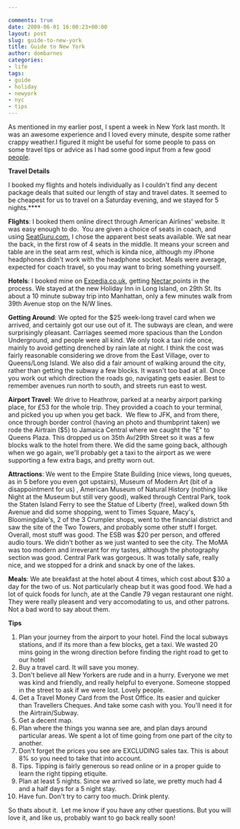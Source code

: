 ```yaml
---

comments: true
date: 2009-06-01 16:00:23+00:00
layout: post
slug: guide-to-new-york
title: Guide to New York
author: dombarnes
categories:
- life
tags:
- guide
- holiday
- newyork
- nyc
- tips
---
```


As mentioned in my earlier post, I spent a week in New York last month. It was an awesome experience and I loved every minute, despite some rather crappy weather.I figured it might be useful for some people to pass on some travel tips or advice as I had some good input from a few good [people](http://twitter.com/povester).




**Travel Details**




I booked my flights and hotels individually as I couldn't find any decent package deals that suited our length of stay and travel dates. It seemed to be cheapest for us to travel on a Saturday evening, and we stayed for 5 nights.****




**Flights**: I booked them online direct through American Airlines' website. It was easy enough to do.  You are given a choice of seats in coach, and using [SeatGuru.com](http://www.seatguru.com), I chose the apparent best seats available. We sat near the back, in the first row of 4 seats in the middle. It means your screen and table are in the seat arm rest, which is kinda nice, although my iPhone headphones didn't work with the headphone socket. Meals were average, expected for coach travel, so you may want to bring something yourself.




**Hotels**: I booked mine on [Expedia.co.uk](http://Expedia.co.uk), getting [Nectar ](http://www.nectar.com)points in the process. We stayed at the new Holiday Inn in Long Island, on 29th St. Its about a 10 minute subway trip into Manhattan, only a few minutes walk from 39th Avenue stop on the N/W lines.




**Getting Around**: We opted for the $25 week-long travel card when we arrived, and certainly got our use out of it. The subways are clean, and were surprisingly pleasant. Carriages seemed more spacious than the London Underground, and people were all kind. We only took a taxi ride once, mainly to avoid getting drenched by rain late at night. I think the cost was fairly reasonable considering we drove from the East Village, over to Queens/Long Island.
We also did a fair amount of walking around the city, rather than getting the subway a few blocks. It wasn't too bad at all. Once you work out which direction the roads go, navigating gets easier. Best to remember avenues run north to south, and streets run east to west.




**Airport Travel**: We drive to Heathrow, parked at a nearby airport parking place, for £53 for the whole trip. They provided a coach to your terminal, and picked you up when you get back.  We flew to JFK, and from there, once through border control (having an photo and thumbprint taken) we rode the Airtrain ($5) to Jamaica Central where we caught the "E" to Queens Plaza. This dropped us on 35th Av/29th Street so it was a few blocks walk to the hotel from there. We did the same going back, although when we go again, we'll probably get a taxi to the airport as we were supporting a few extra bags, and pretty worn out.




**Attractions**: We went to the Empire State Building (nice views, long queues, as in 5 before you even got upstairs), Museum of Modern Art (bit of a disappointment for us) , American Museum of Natural History (nothing like Night at the Museum but still very good), walked through Central Park, took the Staten Island Ferry to see the Statue of Liberty (free), walked down 5th Avenue and did some shopping, went to Times Square, Macy's, Bloomingdale's, 2 of the 3 Crumpler shops, went to the financial district and saw the site of the Two Towers, and probably some other stuff I forget. Overall, most stuff was good. The ESB was $20 per person, and offered audio tours. We didn't bother as we just wanted to see the city. The MoMA was too modern and irreverant for my tastes, although the photography section was good. Central Park was gorgeous. It was totally safe, really nice, and we stopped for a drink and snack by one of the lakes.




**Meals**: We ate breakfast at the hotel about 4 times, which cost about $30 a day for the two of us. Not particularly cheap but it was good food. We had a lot of quick foods for lunch, ate at the Candle 79 vegan restaurant one night. They were really pleasent and very accomodating to us, and other patrons. Not a bad word to say about them.




**Tips**




1. Plan your journey from the airport to your hotel. Find the local subways stations, and if its more than a few blocks, get a taxi. We wasted 20 mins going in the wrong direction before finding the right road to get to our hotel
2. Buy a travel card. It will save you money.
3. Don't believe all New Yorkers are rude and in a hurry. Everyone we met was kind and friendly, and really helpful to everyone. Someone stopped in the street to ask if we were lost. Lovely people.
4. Get a Travel Money Card from the Post Office. Its easier and quicker than Travellers Cheques. And take some cash with you. You'll need it for the Airtrain/Subway.
5. Get a decent map.
6. Plan where the things you wanna see are, and plan days around particular areas. We spent a lot of time going from one part of the city to another.
7. Don't forget the prices you see are EXCLUDING sales tax. This is about 8% so you need to take that into account.
8. Tips. Tipping is fairly generous so read online or in a proper guide to learn the right tipping etiquite.
9. Plan at least 5 nights. Since we arrived so late, we pretty much had 4 and a half days for a 5 night stay.
10. Have fun. Don't try to carry too much. Drink plenty.




So thats about it.  Let me know if you have any other questions. But you will love it, and like us, probably want to go back really soon!

